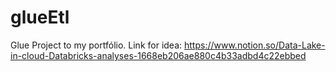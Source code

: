 # glueEtl
Glue Project to my portfólio. Link for idea: https://www.notion.so/Data-Lake-in-cloud-Databricks-analyses-1668eb206ae880c4b33adbd4c22ebbed
